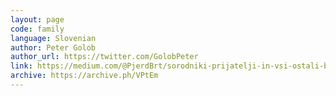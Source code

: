 ```yaml
---
layout: page
code: family
language: Slovenian
author: Peter Golob
author_url: https://twitter.com/GolobPeter
link: https://medium.com/@PjerdBrt/sorodniki-prijatelji-in-vsi-ostali-b1586567189d
archive: https://archive.ph/VPtEm
---
```

